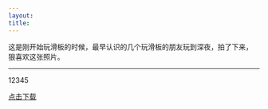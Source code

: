 ```yaml
---
layout: 
title:
---
```


这是刚开始玩滑板的时候，最早认识的几个玩滑板的朋友玩到深夜，拍了下来，
狠喜欢这张照片。

---

12345    


<a href="images\pages\graphics\1.jpg" target="_blank">点击下载</a>
